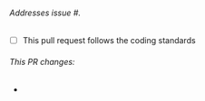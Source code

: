 ###### Addresses issue #.
- [ ] This pull request follows the coding standards

###### This PR changes:
 - 
